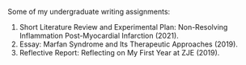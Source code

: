 Some of my undergraduate writing assignments:
1. Short Literature Review and Experimental Plan:  Non-Resolving Inflammation Post-Myocardial Infarction (2021).
2. Essay: Marfan Syndrome and Its Therapeutic Approaches (2019).
3. Reflective Report: Reflecting on My First Year at ZJE (2019).
